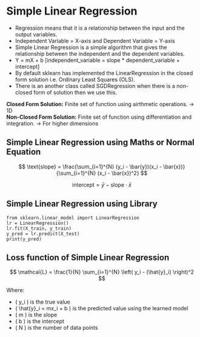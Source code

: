 # Simple Linear Regression
- Regression means that it is a relationship between the input and the output variables.
- Independent Variable = X-axis and Dependent Variable = Y-axis
- Simple Linear Regression is a simple algorithm that gives the relationship between the independent and the dependent variables.
- Y = mX + b [independent_variable = slope * dependent_variable + intercept]
- By default sklearn has implemented the LinearRegression in the closed form solution i.e. Ordinary Least Squares (OLS).
- There is an another class called SGDRegression when there is a non-closed form of solution then we use this.

**Closed Form Solution:** Finite set of function using airthmetic operations. -> 1D <br>
**Non-Closed Form Solution:** Finite set of function using differentiation and integration. -> For higher dimensions<br>

## Simple Linear Regression using Maths or Normal Equation

$$
\text{slope} = \frac{\sum_{i=1}^{N} (y_i - \bar{y})(x_i - \bar{x})}{\sum_{i=1}^{N} (x_i - \bar{x})^2}
$$

$$
\text{intercept} = \bar{y} - \text{slope} \cdot \bar{x}
$$

## Simple Linear Regression using Library

```
from sklearn.linear_model import LinearRegression
lr = LinearRegression()
lr.fit(X_train, y_train)
y_pred = lr.predict(X_test)
print(y_pred)
```
## Loss function of Simple Linear Regression

$$
\mathcal{L} = \frac{1}{N} \sum_{i=1}^{N} \left( y_i - (\hat{y}_i) \right)^2
$$

Where:

- \( y_i \) is the true value
- \( \hat{y}_i = mx_i + b \) is the predicted value using the learned model
- \( m \) is the slope
- \( b \) is the intercept
- \( N \) is the number of data points